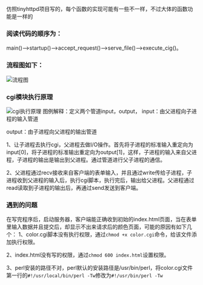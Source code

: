 ﻿仿照tinyhttpd项目写的，每个函数的实现可能有一些不一样，不过大体的函数功能是一样的
### 阅读代码的顺序为：
main()——>startup()——>accept_request()——>serve_file()——>execute_cig()。

### 流程图如下：
![流程图](https://img-blog.csdnimg.cn/20210223222345257.png?x-oss-process=image/watermark,type_ZmFuZ3poZW5naGVpdGk,shadow_10,text_aHR0cHM6Ly9ibG9nLmNzZG4ubmV0L3pzMTIwMTk3,size_16,color_FFFFFF,t_70#pic_center)
### cgi模块执行原理
![cgi执行原理](https://img-blog.csdnimg.cn/20210223224152150.png?x-oss-process=image/watermark,type_ZmFuZ3poZW5naGVpdGk,shadow_10,text_aHR0cHM6Ly9ibG9nLmNzZG4ubmV0L3pzMTIwMTk3,size_16,color_FFFFFF,t_70#pic_center)
图例解释：定义两个管道input，output，
input：由父进程向子进程的输入管道

output：由子进程向父进程的输出管道

1、让子进程去执行cgi，父进程去做I/O操作。首先将子进程的标准输入重定向为input[0]，将子进程的标准输出重定向为output[1]，这样，子进程的输入来自父进程，子进程的输出是输出到父进程。通过管道进行父子进程的通信。

2、父进程通过recv接收来自客户端的表单输入，并且通过write传给子进程，子进程收到父进程的输入后，执行cgi脚本，执行完后，输出给父进程。父进程通过read读取到子进程的输出后，再通过send发送到客户端。


### 遇到的问题
在写完程序后，启动服务器，客户端能正确收到初始的index.html页面，当在表单里输入数据并且提交后，却显示不出来请求后的颜色页面，可能的原因有如下几个：
1、color.cgi脚本没有执行权限，通过```chmod +x color.cgi```命令，给该文件添加执行权限。

2、index.html没有写的权限，通过```chmod 600 index.html```设置权限。

3、perl安装的路径不对，perl默认的安装路径是/usr/bin/perl，将color.cgi文件第一行的```#!/usr/local/bin/perl -Tw```修改为``#!/usr/bin/perl -Tw``


